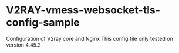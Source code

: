# V2RAY-vmess-websocket-tls-config-sample
Configuration of  V2ray core and Nginx
This config file only tested on version 4.45.2
